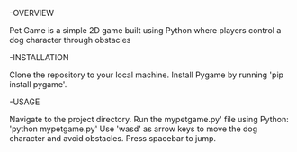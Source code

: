 -OVERVIEW

Pet Game is a simple 2D game built using Python where players control a dog character through obstacles


-INSTALLATION

Clone the repository to your local machine.
Install Pygame by running 'pip install pygame'.


-USAGE


Navigate to the project directory.
Run the mypetgame.py' file using Python: 'python mypetgame.py'
Use 'wasd' as arrow keys to move the dog character and avoid obstacles.
Press spacebar to jump.
